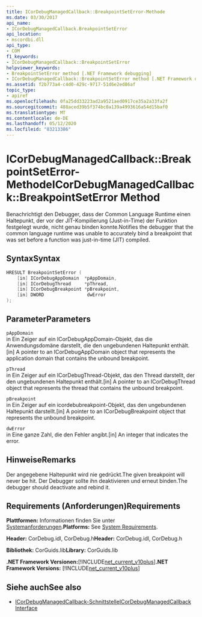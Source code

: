 ```yaml
---
title: ICorDebugManagedCallback::BreakpointSetError-Methode
ms.date: 03/30/2017
api_name:
- ICorDebugManagedCallback.BreakpointSetError
api_location:
- mscordbi.dll
api_type:
- COM
f1_keywords:
- ICorDebugManagedCallback::BreakpointSetError
helpviewer_keywords:
- BreakpointSetError method [.NET Framework debugging]
- ICorDebugManagedCallback::BreakpointSetError method [.NET Framework debugging]
ms.assetid: f2b773a4-c4d0-429c-9717-51d6e2ed86af
topic_type:
- apiref
ms.openlocfilehash: 0fa25dd33223ad2a9521aed0917ce35a2a33fa2f
ms.sourcegitcommit: 488aced39b5f374bc0a139a4993616a54d15baf0
ms.translationtype: MT
ms.contentlocale: de-DE
ms.lasthandoff: 05/12/2020
ms.locfileid: "83213386"
---
```

# <a name="icordebugmanagedcallbackbreakpointseterror-method"></a><span data-ttu-id="4fa6d-102">ICorDebugManagedCallback::BreakpointSetError-Methode</span><span class="sxs-lookup"><span data-stu-id="4fa6d-102">ICorDebugManagedCallback::BreakpointSetError Method</span></span>
<span data-ttu-id="4fa6d-103">Benachrichtigt den Debugger, dass der Common Language Runtime einen Haltepunkt, der vor der JIT-Kompilierung (Just-in-Time) der Funktion festgelegt wurde, nicht genau binden konnte.</span><span class="sxs-lookup"><span data-stu-id="4fa6d-103">Notifies the debugger that the common language runtime was unable to accurately bind a breakpoint that was set before a function was just-in-time (JIT) compiled.</span></span>  
  
## <a name="syntax"></a><span data-ttu-id="4fa6d-104">Syntax</span><span class="sxs-lookup"><span data-stu-id="4fa6d-104">Syntax</span></span>  
  
```cpp  
HRESULT BreakpointSetError (  
    [in] ICorDebugAppDomain  *pAppDomain,  
    [in] ICorDebugThread     *pThread,  
    [in] ICorDebugBreakpoint *pBreakpoint,  
    [in] DWORD                dwError  
);  
```  
  
## <a name="parameters"></a><span data-ttu-id="4fa6d-105">Parameter</span><span class="sxs-lookup"><span data-stu-id="4fa6d-105">Parameters</span></span>  
 `pAppDomain`  
 <span data-ttu-id="4fa6d-106">in Ein Zeiger auf ein ICorDebugAppDomain-Objekt, das die Anwendungsdomäne darstellt, die den ungebundenen Haltepunkt enthält.</span><span class="sxs-lookup"><span data-stu-id="4fa6d-106">[in] A pointer to an ICorDebugAppDomain object that represents the application domain that contains the unbound breakpoint.</span></span>  
  
 `pThread`  
 <span data-ttu-id="4fa6d-107">in Ein Zeiger auf ein ICorDebugThread-Objekt, das den Thread darstellt, der den ungebundenen Haltepunkt enthält.</span><span class="sxs-lookup"><span data-stu-id="4fa6d-107">[in] A pointer to an ICorDebugThread object that represents the thread that contains the unbound breakpoint.</span></span>  
  
 `pBreakpoint`  
 <span data-ttu-id="4fa6d-108">in Ein Zeiger auf ein icordebubreakpoint-Objekt, das den ungebundenen Haltepunkt darstellt.</span><span class="sxs-lookup"><span data-stu-id="4fa6d-108">[in] A pointer to an ICorDebugBreakpoint object that represents the unbound breakpoint.</span></span>  
  
 `dwError`  
 <span data-ttu-id="4fa6d-109">in Eine ganze Zahl, die den Fehler angibt.</span><span class="sxs-lookup"><span data-stu-id="4fa6d-109">[in] An integer that indicates the error.</span></span>  
  
## <a name="remarks"></a><span data-ttu-id="4fa6d-110">Hinweise</span><span class="sxs-lookup"><span data-stu-id="4fa6d-110">Remarks</span></span>  
 <span data-ttu-id="4fa6d-111">Der angegebene Haltepunkt wird nie gedrückt.</span><span class="sxs-lookup"><span data-stu-id="4fa6d-111">The given breakpoint will never be hit.</span></span> <span data-ttu-id="4fa6d-112">Der Debugger sollte ihn deaktivieren und erneut binden.</span><span class="sxs-lookup"><span data-stu-id="4fa6d-112">The debugger should deactivate and rebind it.</span></span>  
  
## <a name="requirements"></a><span data-ttu-id="4fa6d-113">Requirements (Anforderungen)</span><span class="sxs-lookup"><span data-stu-id="4fa6d-113">Requirements</span></span>  
 <span data-ttu-id="4fa6d-114">**Plattformen:** Informationen finden Sie unter [Systemanforderungen](../../get-started/system-requirements.md).</span><span class="sxs-lookup"><span data-stu-id="4fa6d-114">**Platforms:** See [System Requirements](../../get-started/system-requirements.md).</span></span>  
  
 <span data-ttu-id="4fa6d-115">**Header:** CorDebug.idl, CorDebug.h</span><span class="sxs-lookup"><span data-stu-id="4fa6d-115">**Header:** CorDebug.idl, CorDebug.h</span></span>  
  
 <span data-ttu-id="4fa6d-116">**Bibliothek:** CorGuids.lib</span><span class="sxs-lookup"><span data-stu-id="4fa6d-116">**Library:** CorGuids.lib</span></span>  
  
 <span data-ttu-id="4fa6d-117">**.NET Framework Versionen:**[!INCLUDE[net_current_v10plus](../../../../includes/net-current-v10plus-md.md)]</span><span class="sxs-lookup"><span data-stu-id="4fa6d-117">**.NET Framework Versions:** [!INCLUDE[net_current_v10plus](../../../../includes/net-current-v10plus-md.md)]</span></span>  
  
## <a name="see-also"></a><span data-ttu-id="4fa6d-118">Siehe auch</span><span class="sxs-lookup"><span data-stu-id="4fa6d-118">See also</span></span>

- [<span data-ttu-id="4fa6d-119">ICorDebugManagedCallback-Schnittstelle</span><span class="sxs-lookup"><span data-stu-id="4fa6d-119">ICorDebugManagedCallback Interface</span></span>](icordebugmanagedcallback-interface.md)
